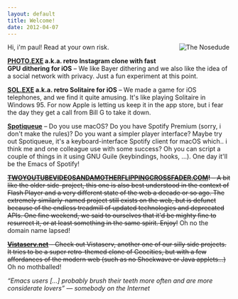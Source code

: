 ```yaml
---
layout: default
title: Welcome!
date: 2012-04-07
---
```


<img alt="The Nosedude" src="/images/noseman.jpg" style="float: right; margin-left: 25px; margin-bottom: 2em; margin-right: 4px;" />

Hi, i'm paul! Read at your own risk.

<p>
  <!-- <img alt="New!" src="/images/new.gif" style="vertical-align: middle; margin: 0;" /> -->
  <strong><a href="https://photo.breq.net/">PHOTO.EXE</a> a.k.a. retro Instagram clone with fast GPU
  dithering for iOS</strong>
  &ndash; We like Bayer dithering and we also like the idea of a social network with privacy.  Just
  a fun experiment at this point.
</p>

<p>
  <strong><a href="https://breq.net/solitaire.html">SOL.EXE</a> a.k.a. retro Solitaire for iOS</strong>
  &ndash; We made a game for iOS telephones, and we find it quite amusing.  It's like playing Solitaire in Windows 95.
  For now Apple is letting us keep it in the app store, but i fear the day they get a call from Bill G to take it down.
</p>

<p>
  <strong><a href="https://github.com/toothbrush/Spotiqueue">Spotiqueue</a></strong>
  &ndash; Do you use macOS?  Do you have Spotify Premium (sorry, i don't make the rules)?  Do you want a simpler player interface?
  Maybe try out Spotiqueue, it's a keyboard-interface Spotify client for macOS which.. i think me and one colleague use with some success?
  Oh you can script a couple of things in it using GNU Guile (keybindings, hooks, ...).  One day
  it'll be the Emacs of Spotify!
</p>

<p>
  <strike><strong><a href="https://www.twoyoutubevideosandamotherflippingcrossfader.com/">TWOYOUTUBEVIDEOSANDAMOTHERFLIPPINGCROSSFADER.COM</a>!</strong>
  &ndash; A bit like the older side-project, this one is also best understood in the context of Flash Player and a very different state of the web
  a decade or so ago.
  The extremely similarly-named project still exists on the web, but is defunct because of the endless treadmill of updated technologies
  and deprecated APIs.  One fine weekend, we said to ourselves that it'd be mighty fine to resurrect
  it, or at least something in the same spirit. Enjoy!</strike> Oh no the domain name lapsed!
</p>

<p>
  <strike><strong><a href="https://www.vistaserv.net/">Vistaserv.net</a></strong>
  &ndash; Check out Vistaserv, another one of our silly side projects.  It tries
  to be a super retro-themed clone of Geocities, but with a few
  affordances of the modern web (such as no Shockwave or Java
  applets...)</strike> Oh no mothballed!
</p>

<p><em>“Emacs users [...] probably brush their teeth more often and
are more considerate lovers” &mdash; somebody on the Internet</em></p>
